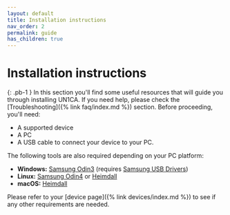 ```yaml
---
layout: default
title: Installation instructions
nav_order: 2
permalink: guide
has_children: true
---
```


# Installation instructions
{: .pb-1 }
In this section you'll find some useful resources that will guide you through installing UN1CA. If you need help, please check the [Troubleshooting]({% link faq/index.md %}) section. Before proceeding, you'll need:

- A supported device
- A PC
- A USB cable to connect your device to your PC.

The following tools are also required depending on your PC platform:
- **Windows:** [Samsung Odin3](https://dl2018.sammobile.com/Odin.zip) (requires [Samsung USB Drivers](https://developer.samsung.com/android-usb-driver))
- **Linux:** [Samsung Odin4](https://xdaforums.com/t/official-samsung-odin-v4-1-2-1-dc05e3ea-for-linux.4453423/post-86977569) or [Heimdall](https://git.sr.ht/~grimler/Heimdall)
- **macOS:** [Heimdall](https://github.com/fathonix/heimdall-osx-arm64/releases/latest)

Please refer to your [device page]({% link devices/index.md %}) to see if any other requirements are needed.
